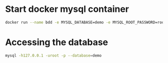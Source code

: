 # Start docker mysql container
```bash
docker run --name bdd -e MYSQL_DATABASE=demo -e MYSQL_ROOT_PASSWORD=root -p 3306:3306 -d mysql:latest
```

# Accessing the database
```bash
mysql -h127.0.0.1 -uroot -p --database=demo
```